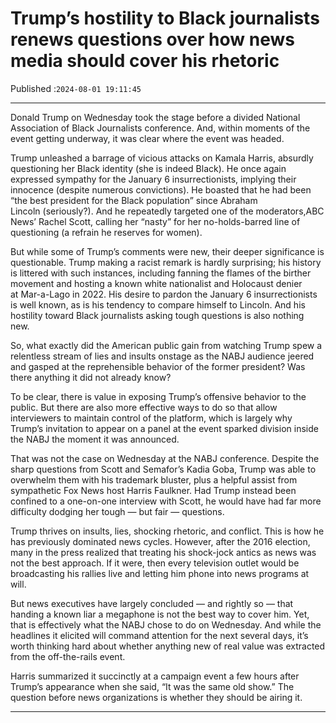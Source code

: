 # Trump’s hostility to Black journalists renews questions over how news media should cover his rhetoric

Published :`2024-08-01 19:11:45`

---

Donald Trump on Wednesday took the stage before a divided National Association of Black Journalists conference. And, within moments of the event getting underway, it was clear where the event was headed.

Trump unleashed a barrage of vicious attacks on Kamala Harris, absurdly questioning her Black identity (she is indeed Black). He once again expressed sympathy for the January 6 insurrectionists, implying their innocence (despite numerous convictions). He boasted that he had been “the best president for the Black population” since Abraham Lincoln (seriously?). And he repeatedly targeted one of the moderators,ABC News’ Rachel Scott, calling her “nasty” for her no-holds-barred line of questioning (a refrain he reserves for women).

But while some of Trump’s comments were new, their deeper significance is questionable. Trump making a racist remark is hardly surprising; his history is littered with such instances, including fanning the flames of the birther movement and hosting a known white nationalist and Holocaust denier at Mar-a-Lago in 2022. His desire to pardon the January 6 insurrectionists is well known, as is his tendency to compare himself to Lincoln. And his hostility toward Black journalists asking tough questions is also nothing new.

So, what exactly did the American public gain from watching Trump spew a relentless stream of lies and insults onstage as the NABJ audience jeered and gasped at the reprehensible behavior of the former president? Was there anything it did not already know?

To be clear, there is value in exposing Trump’s offensive behavior to the public. But there are also more effective ways to do so that allow interviewers to maintain control of the platform, which is largely why Trump’s invitation to appear on a panel at the event sparked division inside the NABJ the moment it was announced.

That was not the case on Wednesday at the NABJ conference. Despite the sharp questions from Scott and Semafor’s Kadia Goba, Trump was able to overwhelm them with his trademark bluster, plus a helpful assist from sympathetic Fox News host Harris Faulkner. Had Trump instead been confined to a one-on-one interview with Scott, he would have had far more difficulty dodging her tough — but fair — questions.

Trump thrives on insults, lies, shocking rhetoric, and conflict. This is how he has previously dominated news cycles. However, after the 2016 election, many in the press realized that treating his shock-jock antics as news was not the best approach. If it were, then every television outlet would be broadcasting his rallies live and letting him phone into news programs at will.

But news executives have largely concluded — and rightly so — that handing a known liar a megaphone is not the best way to cover him. Yet, that is effectively what the NABJ chose to do on Wednesday. And while the headlines it elicited will command attention for the next several days, it’s worth thinking hard about whether anything new of real value was extracted from the off-the-rails event.

Harris summarized it succinctly at a campaign event a few hours after Trump’s appearance when she said, “It was the same old show.” The question before news organizations is whether they should be airing it.

---

